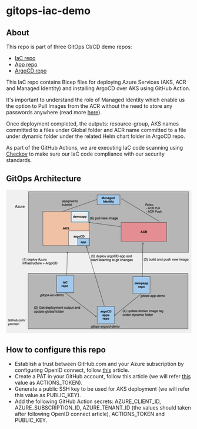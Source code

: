 # gitops-iac-demo

## About
This repo is part of three GitOps CI/CD demo repos:
- [IaC repo](https://github.com/yaronpri/gitops-iac-demo)
- [App repo](https://github.com/yaronpri/gitops-app-demo)
- [ArgoCD repo](https://github.com/yaronpri/gitops-argocd-demo)

This IaC repo contains Bicep files for deploying Azure Services (AKS, ACR and Managed Identity) and installing ArgoCD over AKS using GitHub Action.

It's important to understand the role of Managed Identity which enable us the option to Pull Images from the ACR without the need to store any passwords anywhere (read more [here](https://learn.microsoft.com/en-us/azure/aks/use-managed-identity)).

Once  deployment completed, the outputs: resource-group, AKS names committed to a files under Global folder and ACR name committed to a file under dynamic folder under the related Helm chart folder in ArgoCD repo.

As part of the GitHub Actions, we are executing IaC code scanning using [Checkov](https://www.checkov.io/) to make sure our IaC code compliance with our security standards.

## GitOps Architecture 
![alt text](design/design.png)

## How to configure this repo
- Establish a trust between GitHub.com and your Azure subscription by configuring OpenID connect, follow [this](https://docs.github.com/en/actions/deployment/security-hardening-your-deployments/configuring-openid-connect-in-azure) article.
- Create a PAT in your GitHub account, follow this article (we will refer [this](https://docs.github.com/en/authentication/keeping-your-account-and-data-secure/creating-a-personal-access-token) value as ACTIONS_TOKEN).
- Generate a public SSH key to be used for AKS deployment (we will refer this value as PUBLIC_KEY).
- Add the following GitHub Action secrets: AZURE_CLIENT_ID, AZURE_SUBSCRIPTION_ID, AZURE_TENANT_ID (the values should taken after following OpenID connect article), ACTIONS_TOKEN and PUBLIC_KEY.
